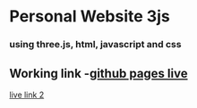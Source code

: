 # Personal Website 3js
###  using three.js, html, javascript and css

## Working link -[github pages live](https://r97draco.github.io/threeJs/)
[live link 2](http://www2.cs.uregina.ca/~jse553/res/)
